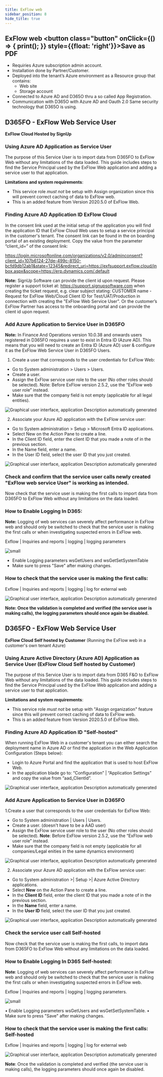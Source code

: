 ```yaml
---
title: ExFlow web
sidebar_position: 8
hide_title: true
---
```

## ExFlow web <button class="button" onClick={() => { print(); }} style={{float: 'right'}}>Save as PDF</button>

* Requiries Azure subscription admin account.
* Installation done by Partner/Customer.
* Deployed into the tenant’s Azure environment as a Resource group that contains:
    - Web site
    - Storage account
* Connected to Azure AD and D365O thru a so called App Registration.
* Communication with D365O with Azure AD and Oauth 2.0
Same security technology that D365O is using.

## D365FO - ExFlow Web Service User
**ExFlow Cloud Hosted by SignUp**

### Using Azure AD Application as Service User
The purpose of this Service User is to import data from D365FO to ExFlow Web without any limitations of the data loaded.
This guide includes steps to find the Service Principal used by the ExFlow Web application and adding a service user to that application.

**Limitations and system requirements**:
* This service role *must not* be setup with Assign organization since this will prevent correct caching of data to ExFlow web.
* This is an added feature from Version 2020.5.0 of ExFlow Web.

### Finding Azure AD Application ID ExFlow Cloud 
In the consent link used at the initial setup of the application you will find the application ID that ExFlow Cloud Web uses to setup a service principal in the customer's tenant.
The consent link can be found in the on boarding portal of an existing deployment. Copy the value from the parameter “client_id=” of the consent link:

https://login.microsoftonline.com/organizations/v2.0/adminconsent?client_id=107b6124-27de-499c-8150-bcfd9db12ab1&state=12345&redirect_uri=https://exfsupport.exflow.cloud/inbox.aspx&scope=https://erp.dynamics.com/.default

**Note:**  SignUp Software can provide the client id upon request. Please register a support ticket at: https://support.signupsoftware.com when creating the ticket request, e.g. clear subject stating: 
CUSTOMER name - Request for ExFlow Web/Cloud Client ID for Test/UAT/Production in connection with creating the "ExFlow Web Service User".
Or the customer’s ExFlow Partner has access to the onboarding portal and can provide the client id upon request.

### Add Azure Application to Service User in D365FO

**Note:**  In Finance And Operations version 10.0.38 and onwards users registered in D365FO requires a user to exist in Entra ID (Azure AD). This means that you will need to create an Entra ID (Azure AD) user & configure it as the ExFlow Web Service User in D365FO Users.

1. Create a user that corresponds to the user credentials for ExFlow Web:
* Go to System administration > Users > Users.
* Create a user.
* Assign the ExFlow service user role to the user (No other roles should be selected). Note: Before ExFlow version 2.5.2, use the “ExFlow web user role” instead.
* Make sure that the company field is not empty (applicable for all legal entities).

![Graphical user interface, application Description automatically generated](@site/static/img/media/image233.png)


2.	Associate your Azure AD application with the ExFlow service user:
* Go to System administration > Setup > Microsoft Entra ID applications.
* Select New on the Action Pane to create a line. 
* In the Client ID field, enter the client ID that you made a note of in the previous section.
* In the Name field, enter a name.
* In the User ID field, select the user ID that you just created.

![Graphical user interface, application Description automatically generated](@site/static/img/media/image234.png)

### Check and confirm that the service user calls newly created "ExFlow web service User" is working as intended.
Now check that the service user is making the first calls to import data from D365FO to ExFlow Web without any limitations on the data loaded.

### How to Enable Logging In D365: 
**Note:** Logging of web services can severely affect performance in ExFlow web and should only be switched to check that the service user is making the first calls or when investigating suspected errors in ExFlow web.

Exflow \| Inquiries and reports \| logging \| logging parameters

![small](@site/static/img/media/image235.png)

- Enable Logging parameters wsGetUsers and  wsGetSetSystemTable
- Make sure to press "Save" after making changes.

### How to check that the service user is making the first calls: 
Exflow \| Inquiries and reports \| logging \| log for external web

![Graphical user interface, application Description automatically generated](@site/static/img/media/image236.png)

**Note: Once the validation is completed and verified (the service user is making calls), the logging parameters should once again be disabled.**


## D365FO - ExFlow Web Service User
**ExFlow Cloud Self hosted by Customer**
(Running the ExFlow web in a customer's own tenant Azure)

### Using Azure Active Directory (Azure AD) Application as Service User (ExFlow Cloud Self hosted by Customer)
The purpose of this Service User is to import data from D365 F&O to ExFlow Web without any limitations of the data loaded.
This guide includes steps to find the Service Principal used by the ExFlow Web application and adding a service user to that application.

**Limitations and system requirements**:
* This service role *must not* be setup with "Assign organization" feature since this will prevent correct caching of data to ExFlow web.
* This is an added feature from Version 2020.5.0 of ExFlow Web.

### Finding Azure AD Application ID "Self-hosted"
When running ExFlow Web in a customer's tenant you can either search the deployment name in Azure AD or find the application in the Web Application Configuration (Steps below):
* Login to Azure Portal and find the application that is used to host ExFlow Web.
* In the application blade go to: “Configuration” \| “Application Settings” and copy the value from “aad_ClientId”.

![Graphical user interface, application Description automatically generated](@site/static/img/media/image237.png)


### Add Azure Application to Service User in D365FO
1.Create a user that corresponds to the user credentials for ExFlow Web:
* Go to System administration \| Users \| Users.
* Create a user. (doesn't have to be a AAD user)
* Assign the ExFlow service user role to the user (No other roles should be selected). 
**Note**: Before ExFlow version 2.5.2, use the “ExFlow web user role” instead.
* Make sure that the company field is not empty (applicable for all companies/Legal enities in the same dynamics environment)

![Graphical user interface, application Description automatically generated](@site/static/img/media/image238.png)


2.	Associate your Azure AD application with the ExFlow service user:
* Go to System administration >| Setup >| Azure Active Directory applications.
* Select **New** on the Action Pane to create a line. 
* In the **Client ID** field, enter the client ID that you made a note of in the previous section.
* In the **Name** field, enter a name.
* In the **User ID** field, select the user ID that you just created.
 
![Graphical user interface, application Description automatically generated](@site/static/img/media/image239.png)

### Check the service user call Self-hosted
Now check that the service user is making the first calls, to import data from D365FO to ExFlow Web without any limitations on the data loaded.

### How to Enable Logging In D365 Self-hosted: 

**Note**: Logging of web services can severely affect performance in ExFlow web and should only be switched to check that the service user is making the first calls or when investigating suspected errors in ExFlow web.

Exflow \| Inquiries and reports \| logging \| logging parameters.

![small](@site/static/img/media/image243.png)

•	Enable Logging parameters wsGetUsers and wsGetSetSystemTable.
•	Make sure to press "Save" after making changes.

### How to check that the service user is making the first calls: Self-hosted

Exflow \| Inquiries and reports \| logging \| log for external web

![Graphical user interface, application Description automatically generated](@site/static/img/media/image244.png)
 
**Note**: Once the validation is completed and verified (the service user is making calls), the logging parameters should once again be disabled.

